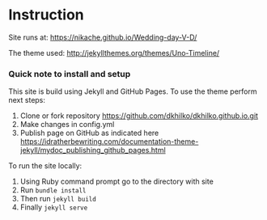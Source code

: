 # Instruction
Site runs at: https://nikache.github.io/Wedding-day-V-D/

The theme used: http://jekyllthemes.org/themes/Uno-Timeline/
### Quick note to install and setup

This site is build using Jekyll and GitHub Pages.
To use the theme perform next steps:
1. Clone or fork repository https://github.com/dkhilko/dkhilko.github.io.git
2. Make changes in config.yml
3. Publish page on GitHub as indicated here https://idratherbewriting.com/documentation-theme-jekyll/mydoc_publishing_github_pages.html

To run the site locally:
1. Using Ruby command prompt go to the directory with site
2. Run `bundle install`
3. Then run `jekyll build `
4. Finally `jekyll serve`


